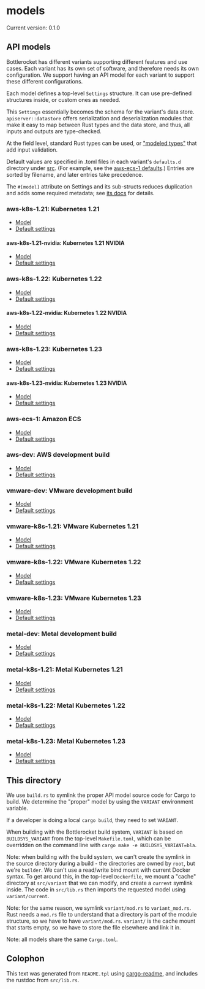 # models

Current version: 0.1.0

## API models

Bottlerocket has different variants supporting different features and use cases.
Each variant has its own set of software, and therefore needs its own configuration.
We support having an API model for each variant to support these different configurations.

Each model defines a top-level `Settings` structure.
It can use pre-defined structures inside, or custom ones as needed.

This `Settings` essentially becomes the schema for the variant's data store.
`apiserver::datastore` offers serialization and deserialization modules that make it easy to map between Rust types and the data store, and thus, all inputs and outputs are type-checked.

At the field level, standard Rust types can be used, or ["modeled types"](src/modeled_types) that add input validation.

Default values are specified in .toml files in each variant's `defaults.d` directory under [src](src).
(For example, see the [aws-ecs-1 defaults](src/aws-ecs-1/defaults.d/).)
Entries are sorted by filename, and later entries take precedence.

The `#[model]` attribute on Settings and its sub-structs reduces duplication and adds some required metadata; see [its docs](model-derive/) for details.

### aws-k8s-1.21: Kubernetes 1.21

* [Model](src/aws-k8s-1.22/mod.rs)
* [Default settings](src/aws-k8s-1.22/defaults.d/)

#### aws-k8s-1.21-nvidia: Kubernetes 1.21 NVIDIA

* [Model](src/aws-k8s-1.22-nvidia/mod.rs)
* [Default settings](src/aws-k8s-1.22-nvidia/defaults.d/)

### aws-k8s-1.22: Kubernetes 1.22

* [Model](src/aws-k8s-1.22/mod.rs)
* [Default settings](src/aws-k8s-1.22/defaults.d/)

#### aws-k8s-1.22-nvidia: Kubernetes 1.22 NVIDIA

* [Model](src/aws-k8s-1.22-nvidia/mod.rs)
* [Default settings](src/aws-k8s-1.22-nvidia/defaults.d/)

### aws-k8s-1.23: Kubernetes 1.23

* [Model](src/aws-k8s-1.23/mod.rs)
* [Default settings](src/aws-k8s-1.23/defaults.d/)

#### aws-k8s-1.23-nvidia: Kubernetes 1.23 NVIDIA

* [Model](src/aws-k8s-1.23-nvidia/mod.rs)
* [Default settings](src/aws-k8s-1.23-nvidia/defaults.d/)

### aws-ecs-1: Amazon ECS

* [Model](src/aws-ecs-1/mod.rs)
* [Default settings](src/aws-ecs-1/defaults.d/)

### aws-dev: AWS development build

* [Model](src/aws-dev/mod.rs)
* [Default settings](src/aws-dev/defaults.d/)

### vmware-dev: VMware development build

* [Model](src/vmware-dev/mod.rs)
* [Default settings](src/vmware-dev/defaults.d/)

### vmware-k8s-1.21: VMware Kubernetes 1.21

* [Model](src/vmware-k8s-1.22/mod.rs)
* [Default settings](src/vmware-k8s-1.22/defaults.d/)

### vmware-k8s-1.22: VMware Kubernetes 1.22

* [Model](src/vmware-k8s-1.22/mod.rs)
* [Default settings](src/vmware-k8s-1.22/defaults.d/)

### vmware-k8s-1.23: VMware Kubernetes 1.23

* [Model](src/vmware-k8s-1.23/mod.rs)
* [Default settings](src/vmware-k8s-1.23/defaults.d/)

### metal-dev: Metal development build

* [Model](src/metal-dev/mod.rs)
* [Default settings](src/metal-dev/defaults.d/)

### metal-k8s-1.21: Metal Kubernetes 1.21

* [Model](src/metal-k8s-1.23/mod.rs)
* [Default settings](src/metal-k8s-1.22/defaults.d/)

### metal-k8s-1.22: Metal Kubernetes 1.22

* [Model](src/metal-k8s-1.23/mod.rs)
* [Default settings](src/metal-k8s-1.22/defaults.d/)

### metal-k8s-1.23: Metal Kubernetes 1.23

* [Model](src/metal-k8s-1.23/mod.rs)
* [Default settings](src/metal-k8s-1.23/defaults.d/)

## This directory

We use `build.rs` to symlink the proper API model source code for Cargo to build.
We determine the "proper" model by using the `VARIANT` environment variable.

If a developer is doing a local `cargo build`, they need to set `VARIANT`.

When building with the Bottlerocket build system, `VARIANT` is based on `BUILDSYS_VARIANT` from the top-level `Makefile.toml`, which can be overridden on the command line with `cargo make -e BUILDSYS_VARIANT=bla`.

Note: when building with the build system, we can't create the symlink in the source directory during a build - the directories are owned by `root`, but we're `builder`.
We can't use a read/write bind mount with current Docker syntax.
To get around this, in the top-level `Dockerfile`, we mount a "cache" directory at `src/variant` that we can modify, and create a `current` symlink inside.
The code in `src/lib.rs` then imports the requested model using `variant/current`.

Note: for the same reason, we symlink `variant/mod.rs` to `variant_mod.rs`.
Rust needs a `mod.rs` file to understand that a directory is part of the module structure, so we have to have `variant/mod.rs`.
`variant/` is the cache mount that starts empty, so we have to store the file elsewhere and link it in.

Note: all models share the same `Cargo.toml`.

## Colophon

This text was generated from `README.tpl` using [cargo-readme](https://crates.io/crates/cargo-readme), and includes the rustdoc from `src/lib.rs`.